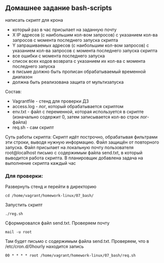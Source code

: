## Домашнее задание bash-scripts

написать скрипт для крона
- который раз в час присылает на заданную почту
- X IP адресов (с наибольшим кол-вом запросов) с указанием кол-ва запросов c момента последнего запуска скрипта
- Y запрашиваемых адресов (с наибольшим кол-вом запросов) с указанием кол-ва запросов c момента последнего запуска скрипта
- все ошибки c момента последнего запуска
- список всех кодов возврата с указанием их кол-ва с момента последнего запуска
- в письме должно быть прописан обрабатываемый временной диапазон
- должна быть реализована защита от мультизапуска


Состав:
- Vagrantfile - стенд для проверки ДЗ
- access.log - лог, который обрабатывается скриптом
- env.txt - файл с переменной, которая используется в скрипте (изначально содержит 0, затем записывается кол-во строк лог-файла)
- req.sh - сам скрипт

Суть работы скрипта:
Скрипт идёт построчно, обрабатывая фильтрами эти строки, выводя нужную информацию. Файл защищён от повторного запуска. 
Файл присылает на локальную почту пользователя root@localhost письмо с содержимым файла send.txt, в который выводится работа скрипта.
В планировщик добавлена задача на выполнение скрипта каждый час

### Для проверки:

Развернуть стенд и перейти в директорию 
```
cd /home/vagrant/homework-linux/07_bash/
```
Запустить скрипт 
```
./reg.sh
```
Сформировался файл send.txt. Проверяем почту
```
mail -u root
```
Там будет письмо с содержимым файла send.txt. Проверяем, что в /etc/cron.d/0hourly находится запись 
```
00 * * * * root /home/vagrant/homework-linux/07_bash/req.sh
```